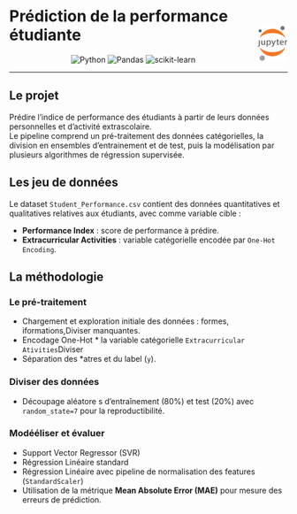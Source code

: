 # Prédiction de la performance étudiante<a href="../../"><img align="right" src="https://github.com/MiKL5/Python/blob/master/assets/logo/Jupyter.svg" alt="Jupyter" height="64px"></a>
<div align="center">

![Python](https://img.shields.io/badge/python-3.13-blue?style=flat&logo=python&logoColor=ffd43b) 
![Pandas](https://img.shields.io/badge/pandas-Data_Analysis-150458?style=flat&logo=pandas&logoColor=white) 
![scikit-learn](https://img.shields.io/badge/scikit--learn-Machine_Learning-F7931E?style=flat&logo=scikit-learn&logoColor=white) 
<!-- ![MIT License](https://img.shields.io/badge/License-MIT-blue.svg) -->

</div><hr>

## **Le projet**
Prédire l’indice de performance des étudiants à partir de leurs données personnelles et d’activité extrascolaire.  
Le pipeline comprend un pré-traitement des données catégorielles, la division en ensembles d’entrainement et de test, puis la modélisation par plusieurs algorithmes de régression supervisée.
## **Les jeu de données**
Le dataset `Student_Performance.csv` contient des données quantitatives et qualitatives relatives aux étudiants, avec comme variable cible :  
* **Performance Index** : score de performance à prédire.  
* **Extracurricular Activities** : variable catégorielle encodée par `One-Hot Encoding`.
## **La méthodologie**
### **Le pré-traitement**
* Chargement et exploration initiale des données : formes, iformations,Diviser manquantes.  
* Encodage One-Hot * la variable catégorielle `Extracurricular Ativities`Diviser
* Séparation des *atres  et du label (`y`).  
### **Diviser des données**
* Découpage aléatore s d’entraînement (80%) et test (20%) avec `random_state=7` pour la reproductibilité.
### **Modééliser et évaluer**
* Support Vector Regressor (SVR)  
* Régression Linéaire standard  
* Régression Linéaire avec pipeline de normalisation des features (`StandardScaler`)  
* Utilisation de la métrique **Mean Absolute Error (MAE)** pour mesure des erreurs de prédiction.
<!-- ___
## **Licence**
Ce projet est publié sous licence MIT. Voir le fichier [LICENSE](LICENSE) pour plus de détails.
## Notes finales
Ce projet met en avant les meilleures pratiques en data science : documentation claire, pipeline reproductible, usage judicieux des techniques d’encodage et de scaling, et évaluation rigoureuse par métriques adaptées.  
Idéal pour un cadre académique ou professionnel. -->